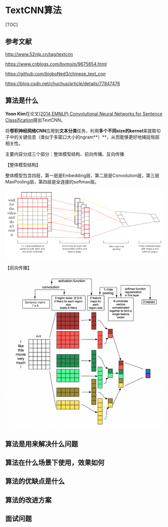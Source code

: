 # TextCNN算法

[TOC]

## 参考文献

http://www.52nlp.cn/tag/textcnn

https://www.cnblogs.com/bymo/p/9675654.html

https://github.com/bigboNed3/chinese_text_cnn

https://blog.csdn.net/chuchus/article/details/77847476

## 算法是什么

**Yoon Kim**在论文[(2014 EMNLP) Convolutional Neural Networks for Sentence Classification](https://arxiv.org/abs/1408.5882)提出TextCNN。

将**卷积神经网络CNN**应用到**文本分类**任务，利用**多个不同size的kernel**来提取句子中的关键信息（类似于多窗口大小的ngram**）**，从而能够更好地捕捉局部相关性。

主要内容分成三个部分：整体模型结构、前向传播、反向传播

【整体模型结构】

整体模型包含四层，第一层是Embedding层，第二层是Convolution层，第三层MaxPooling层，第四层是全连接的softmax层。

![框架](./fig/textcnn框架.png)

【前向传播】



![textcnn](./fig/textcnn.png)

 





## 算法是用来解决什么问题

## 算法在什么场景下使用，效果如何

## 算法的优缺点是什么

## 算法的改进方案

## 面试问题